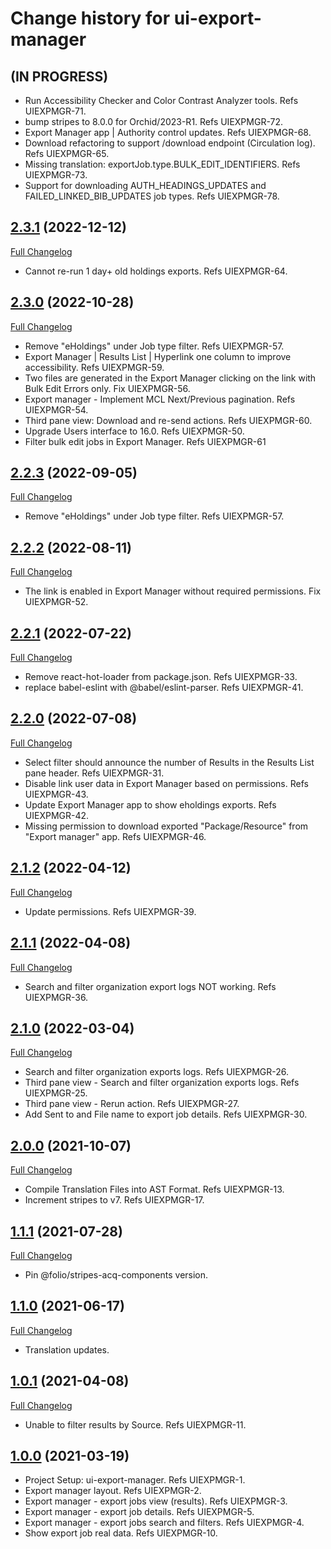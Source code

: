 # Change history for ui-export-manager

## (IN PROGRESS)

* Run Accessibility Checker and Color Contrast Analyzer tools. Refs UIEXPMGR-71.
* bump stripes to 8.0.0 for Orchid/2023-R1. Refs UIEXPMGR-72.
* Export Manager app | Authority control updates. Refs UIEXPMGR-68.
* Download refactoring to support /download endpoint (Circulation log). Refs UIEXPMGR-65.
* Missing translation: exportJob.type.BULK_EDIT_IDENTIFIERS. Refs UIEXPMGR-73.
* Support for downloading AUTH_HEADINGS_UPDATES and FAILED_LINKED_BIB_UPDATES job types. Refs UIEXPMGR-78.

## [2.3.1](https://github.com/folio-org/ui-export-manager/tree/v2.3.1) (2022-12-12)
[Full Changelog](https://github.com/folio-org/ui-export-manager/compare/v2.3.0...v2.3.1)

* Cannot re-run 1 day+ old holdings exports. Refs UIEXPMGR-64.

## [2.3.0](https://github.com/folio-org/ui-export-manager/tree/v2.3.0) (2022-10-28)
[Full Changelog](https://github.com/folio-org/ui-export-manager/compare/v2.2.3...v2.3.0)

* Remove "eHoldings" under Job type filter. Refs UIEXPMGR-57.
* Export Manager | Results List | Hyperlink one column to improve accessibility. Refs UIEXPMGR-59.
* Two files are generated in the Export Manager clicking on the link with Bulk Edit Errors only. Fix UIEXPMGR-56.
* Export manager - Implement MCL Next/Previous pagination. Refs UIEXPMGR-54.
* Third pane view: Download and re-send actions. Refs UIEXPMGR-60.
* Upgrade Users interface to 16.0. Refs UIEXPMGR-50.
* Filter bulk edit jobs in Export Manager. Refs UIEXPMGR-61

## [2.2.3](https://github.com/folio-org/ui-export-manager/tree/v2.2.3) (2022-09-05)
[Full Changelog](https://github.com/folio-org/ui-export-manager/compare/v2.2.2...v2.2.3)
* Remove "eHoldings" under Job type filter. Refs UIEXPMGR-57.

## [2.2.2](https://github.com/folio-org/ui-export-manager/tree/v2.2.2) (2022-08-11)
[Full Changelog](https://github.com/folio-org/ui-export-manager/compare/v2.2.1...v2.2.2)
* The link is enabled in Export Manager without required permissions. Fix UIEXPMGR-52.

## [2.2.1](https://github.com/folio-org/ui-export-manager/tree/v2.2.1) (2022-07-22)
[Full Changelog](https://github.com/folio-org/ui-export-manager/compare/v2.2.0...v2.2.1)
* Remove react-hot-loader from package.json. Refs UIEXPMGR-33.
* replace babel-eslint with @babel/eslint-parser. Refs UIEXPMGR-41.

## [2.2.0](https://github.com/folio-org/ui-export-manager/tree/v2.2.0) (2022-07-08)
[Full Changelog](https://github.com/folio-org/ui-export-manager/compare/v2.1.2...v2.2.0)
* Select filter should announce the number of Results in the Results List pane header. Refs UIEXPMGR-31.
* Disable link user data in Export Manager based on permissions. Refs UIEXPMGR-43.
* Update Export Manager app to show eholdings exports. Refs UIEXPMGR-42.
* Missing permission to download exported "Package/Resource" from "Export manager" app. Refs UIEXPMGR-46.

## [2.1.2](https://github.com/folio-org/ui-export-manager/tree/v2.1.2) (2022-04-12)
[Full Changelog](https://github.com/folio-org/ui-export-manager/compare/v2.1.1...v2.1.2)

* Update permissions. Refs UIEXPMGR-39.

## [2.1.1](https://github.com/folio-org/ui-export-manager/tree/v2.1.1) (2022-04-08)
[Full Changelog](https://github.com/folio-org/ui-export-manager/compare/v2.1.0...v2.1.1)

* Search and filter organization export logs NOT working. Refs UIEXPMGR-36.

## [2.1.0](https://github.com/folio-org/ui-export-manager/tree/v2.1.0) (2022-03-04)
[Full Changelog](https://github.com/folio-org/ui-export-manager/compare/v2.0.0...v2.1.0)

* Search and filter organization exports logs. Refs UIEXPMGR-26.
* Third pane view - Search and filter organization exports logs. Refs UIEXPMGR-25.
* Third pane view - Rerun action. Refs UIEXPMGR-27.
* Add Sent to and File name to export job details. Refs UIEXPMGR-30.

## [2.0.0](https://github.com/folio-org/ui-export-manager/tree/v2.0.0) (2021-10-07)
[Full Changelog](https://github.com/folio-org/ui-export-manager/compare/v1.1.1...v2.0.0)

* Compile Translation Files into AST Format. Refs UIEXPMGR-13.
* Increment stripes to v7. Refs UIEXPMGR-17.

## [1.1.1](https://github.com/folio-org/ui-export-manager/tree/v1.1.1) (2021-07-28)
[Full Changelog](https://github.com/folio-org/ui-export-manager/compare/v1.1.0...v1.1.1)

* Pin @folio/stripes-acq-components version.

## [1.1.0](https://github.com/folio-org/ui-export-manager/tree/v1.1.0) (2021-06-17)
[Full Changelog](https://github.com/folio-org/ui-export-manager/compare/v1.0.1...v1.1.0)

* Translation updates.

## [1.0.1](https://github.com/folio-org/ui-export-manager/tree/v1.0.1) (2021-04-08)
[Full Changelog](https://github.com/folio-org/ui-export-manager/compare/v1.0.0...v1.0.1)

* Unable to filter results by Source. Refs UIEXPMGR-11.

## [1.0.0](https://github.com/folio-org/ui-export-manager/tree/v1.0.0) (2021-03-19)

* Project Setup: ui-export-manager. Refs UIEXPMGR-1.
* Export manager layout. Refs UIEXPMGR-2.
* Export manager - export jobs view (results). Refs UIEXPMGR-3.
* Export manager - export job details. Refs UIEXPMGR-5.
* Export manager - export jobs search and filters. Refs UIEXPMGR-4.
* Show export job real data. Refs UIEXPMGR-10.

